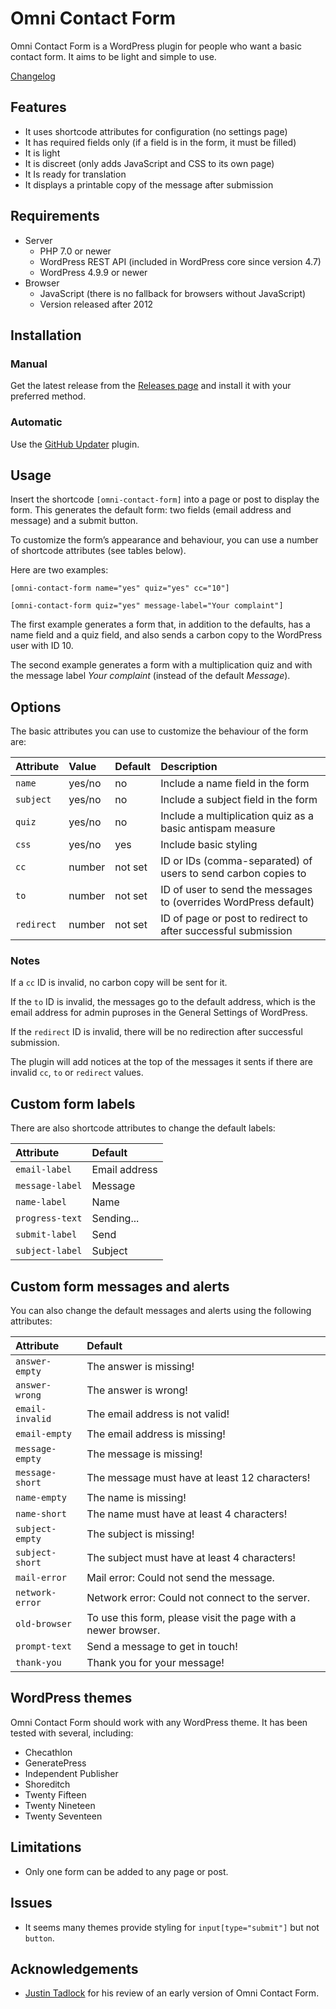 
Omni Contact Form
================================================================================

Omni Contact Form is a WordPress plugin for people who want a basic contact form. It aims to be light and simple to use.

[Changelog](CHANGELOG.md)



Features
--------------------------------------------------------------------------------

-   It uses shortcode attributes for configuration (no settings page)
-   It has required fields only (if a field is in the form, it must be filled)
-   It is light
-   It is discreet (only adds JavaScript and CSS to its own page)
-   It Is ready for translation
-   It displays a printable copy of the message after submission



Requirements
--------------------------------------------------------------------------------

-   Server
    -   PHP 7.0 or newer
    -   WordPress REST API (included in WordPress core since version 4.7)
    -   WordPress 4.9.9 or newer
-   Browser
    -   JavaScript (there is no fallback for browsers without JavaScript)
    -   Version released after 2012



Installation
--------------------------------------------------------------------------------

### Manual

Get the latest release from the [Releases page](https://github.com/demetris/omni-contact-form/releases) and install it with your preferred method.

### Automatic

Use the [GitHub Updater](https://github.com/afragen/github-updater) plugin.



Usage
--------------------------------------------------------------------------------

Insert the shortcode `[omni-contact-form]` into a page or post to display the form. This generates the default form: two fields (email address and message) and a submit button.

To customize the form’s appearance and behaviour, you can use a number of shortcode attributes (see tables below).

Here are two examples:

`[omni-contact-form name="yes" quiz="yes" cc="10"]`

`[omni-contact-form quiz="yes" message-label="Your complaint"]`

The first example generates a form that, in addition to the defaults, has a name field and a quiz field, and also sends a carbon copy to the WordPress user with ID 10.

The second example generates a form with a multiplication quiz and with the message label *Your complaint* (instead of the default *Message*).



Options
--------------------------------------------------------------------------------

The basic attributes you can use to customize the behaviour of the form are:

| Attribute    | Value         | Default     | Description                                                             |
|:-------------|:--------------|:------------|:------------------------------------------------------------------------|
| `name`       | yes/no        | no          | Include a name field in the form                                        |
| `subject`    | yes/no        | no          | Include a subject field in the form                                     |
| `quiz`       | yes/no        | no          | Include a multiplication quiz as a basic antispam measure               |
| `css`        | yes/no        | yes         | Include basic styling                                                   |
| `cc`         | number        | not set     | ID or IDs (comma-separated) of users to send carbon copies to           |
| `to`         | number        | not set     | ID of user to send the messages to (overrides WordPress default)        |
| `redirect`   | number        | not set     | ID of page or post to redirect to after successful submission           |


### Notes

If a `cc` ID is invalid, no carbon copy will be sent for it.

If the `to` ID is invalid, the messages go to the default address, which is the email address for admin puproses in the General Settings of WordPress.

If the `redirect` ID is invalid, there will be no redirection after successful submission.

The plugin will add notices at the top of the messages it sents if there are invalid `cc`, `to` or `redirect` values.



Custom form labels
--------------------------------------------------------------------------------

There are also shortcode attributes to change the default labels:

| Attribute                    | Default                                                           |
|:-----------------------------|:------------------------------------------------------------------|
| `email-label`                | Email address                                                     |
| `message-label`              | Message                                                           |
| `name-label`                 | Name                                                              |
| `progress-text`              | Sending...                                                        |
| `submit-label`               | Send                                                              |
| `subject-label`              | Subject                                                           |



Custom form messages and alerts
--------------------------------------------------------------------------------

You can also change the default messages and alerts using the following attributes:

| Attribute                    | Default                                                           |
|:-----------------------------|:------------------------------------------------------------------|
| `answer-empty`               | The answer is missing!                                            |
| `answer-wrong`               | The answer is wrong!                                              |
| `email-invalid`              | The email address is not valid!                                   |
| `email-empty`                | The email address is missing!                                     |
| `message-empty`              | The message is missing!                                           |
| `message-short`              | The message must have at least 12 characters!                     |
| `name-empty`                 | The name is missing!                                              |
| `name-short`                 | The name must have at least 4 characters!                         |
| `subject-empty`              | The subject is missing!                                           |
| `subject-short`              | The subject must have at least 4 characters!                      |
| `mail-error`                 | Mail error: Could not send the message.                           |
| `network-error`              | Network error: Could not connect to the server.                   |
| `old-browser`                | To use this form, please visit the page with a newer browser.     |
| `prompt-text`                | Send a message to get in touch!                                   |
| `thank-you`                  | Thank you for your message!                                       |



WordPress themes
--------------------------------------------------------------------------------

Omni Contact Form should work with any WordPress theme. It has been tested with several, including:

-   Checathlon
-   GeneratePress
-   Independent Publisher
-   Shoreditch
-   Twenty Fifteen
-   Twenty Nineteen
-   Twenty Seventeen



Limitations
--------------------------------------------------------------------------------

-   Only one form can be added to any page or post.



Issues
--------------------------------------------------------------------------------

-   It seems many themes provide styling for `input[type="submit"]` but not `button`.



Acknowledgements
--------------------------------------------------------------------------------

-   [Justin Tadlock](https://github.com/justintadlock) for his review of an early version of Omni Contact Form.

